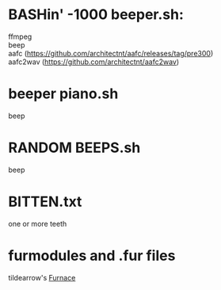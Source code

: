 # BASHin' -1000 beeper.sh:  
ffmpeg  
beep  
aafc (https://github.com/architectnt/aafc/releases/tag/pre300)  
aafc2wav (https://github.com/architectnt/aafc2wav)  

# beeper piano.sh  
beep  

# RANDOM BEEPS.sh  
beep  

# BITTEN.txt
one or more teeth  

# furmodules and .fur files  
tildearrow's [Furnace](https://github.com/tildearrow/furnace)
